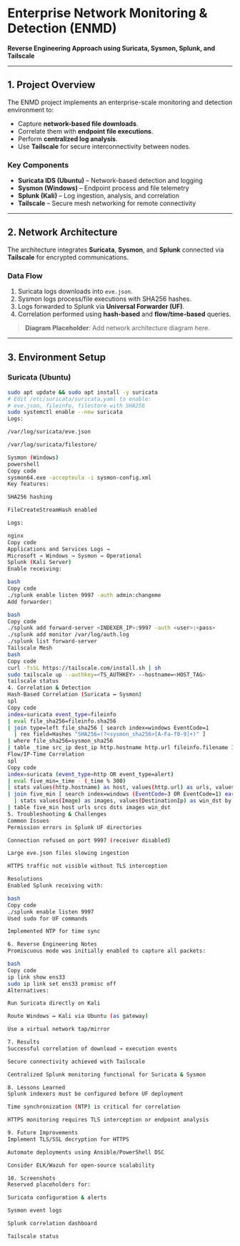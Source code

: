 # Enterprise Network Monitoring & Detection (ENMD)

**Reverse Engineering Approach using Suricata, Sysmon, Splunk, and Tailscale**

---

## 1. Project Overview

The ENMD project implements an enterprise-scale monitoring and detection environment to:

- Capture **network-based file downloads**.
- Correlate them with **endpoint file executions**.
- Perform **centralized log analysis**.
- Use **Tailscale** for secure interconnectivity between nodes.

### Key Components

- **Suricata IDS (Ubuntu)** – Network-based detection and logging  
- **Sysmon (Windows)** – Endpoint process and file telemetry  
- **Splunk (Kali)** – Log ingestion, analysis, and correlation  
- **Tailscale** – Secure mesh networking for remote connectivity  

---

## 2. Network Architecture

The architecture integrates **Suricata**, **Sysmon**, and **Splunk** connected via **Tailscale** for encrypted communications.

### Data Flow

1. Suricata logs downloads into `eve.json`.
2. Sysmon logs process/file executions with SHA256 hashes.
3. Logs forwarded to Splunk via **Universal Forwarder (UF)**.
4. Correlation performed using **hash-based** and **flow/time-based** queries.

> **Diagram Placeholder**: Add network architecture diagram here.

---

## 3. Environment Setup

### Suricata (Ubuntu)

```bash
sudo apt update && sudo apt install -y suricata
# Edit /etc/suricata/suricata.yaml to enable:
# eve.json, fileinfo, filestore with SHA256
sudo systemctl enable --now suricata
Logs:

/var/log/suricata/eve.json

/var/log/suricata/filestore/

Sysmon (Windows)
powershell
Copy code
sysmon64.exe -accepteula -i sysmon-config.xml
Key features:

SHA256 hashing

FileCreateStreamHash enabled

Logs:

nginx
Copy code
Applications and Services Logs →
Microsoft → Windows → Sysmon → Operational
Splunk (Kali Server)
Enable receiving:

bash
Copy code
./splunk enable listen 9997 -auth admin:changeme
Add forwarder:

bash
Copy code
./splunk add forward-server <INDEXER_IP>:9997 -auth <user>:<pass>
./splunk add monitor /var/log/auth.log
./splunk list forward-server
Tailscale Mesh
bash
Copy code
curl -fsSL https://tailscale.com/install.sh | sh
sudo tailscale up --authkey=<TS_AUTHKEY> --hostname=<HOST_TAG>
tailscale status
4. Correlation & Detection
Hash-Based Correlation (Suricata ↔ Sysmon)
spl
Copy code
index=suricata event_type=fileinfo
| eval file_sha256=fileinfo.sha256
| join type=left file_sha256 [ search index=windows EventCode=1
  | rex field=Hashes "SHA256=(?<sysmon_sha256>[A-Fa-f0-9]+)" ]
| where file_sha256=sysmon_sha256
| table _time src_ip dest_ip http.hostname http.url fileinfo.filename Image CommandLine file_sha256
Flow/IP-Time Correlation
spl
Copy code
index=suricata (event_type=http OR event_type=alert)
| eval five_min=_time - (_time % 300)
| stats values(http.hostname) as host, values(http.url) as urls, values(src_ip) as srcs, values(dest_ip) as dsts by five_min
| join five_min [ search index=windows (EventCode=3 OR EventCode=1) earliest=-10m latest=now()
  | stats values(Image) as images, values(DestinationIp) as win_dst by five_min ]
| table five_min host urls srcs dsts images win_dst
5. Troubleshooting & Challenges
Common Issues
Permission errors in Splunk UF directories

Connection refused on port 9997 (receiver disabled)

Large eve.json files slowing ingestion

HTTPS traffic not visible without TLS interception

Resolutions
Enabled Splunk receiving with:

bash
Copy code
./splunk enable listen 9997
Used sudo for UF commands

Implemented NTP for time sync

6. Reverse Engineering Notes
Promiscuous mode was initially enabled to capture all packets:

bash
Copy code
ip link show ens33
sudo ip link set ens33 promisc off
Alternatives:

Run Suricata directly on Kali

Route Windows ↔ Kali via Ubuntu (as gateway)

Use a virtual network tap/mirror

7. Results
Successful correlation of download → execution events

Secure connectivity achieved with Tailscale

Centralized Splunk monitoring functional for Suricata & Sysmon

8. Lessons Learned
Splunk indexers must be configured before UF deployment

Time synchronization (NTP) is critical for correlation

HTTPS monitoring requires TLS interception or endpoint analysis

9. Future Improvements
Implement TLS/SSL decryption for HTTPS

Automate deployments using Ansible/PowerShell DSC

Consider ELK/Wazuh for open-source scalability

10. Screenshots
Reserved placeholders for:

Suricata configuration & alerts

Sysmon event logs

Splunk correlation dashboard

Tailscale status
